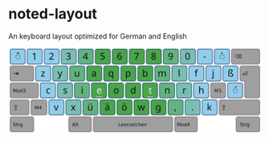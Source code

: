 # noted-layout
An keyboard layout optimized for German and English

![Noted Layout](/images/noted-1-tkl.path.svg)
